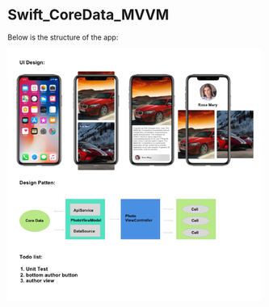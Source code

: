 # Swift_CoreData_MVVM

Below is the structure of the app:

![Image of README](https://github.com/areslui/Swift_CoreData_MVVM/blob/master/README.png)

